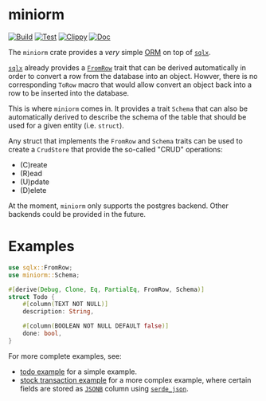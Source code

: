 # miniorm

[![Build](https://github.com/meuter/miniorm/actions/workflows/build.yml/badge.svg)](https://github.com/meuter/miniorm/actions/workflows/build.yml)
[![Test](https://github.com/meuter/miniorm/actions/workflows/test.yml/badge.svg)](https://github.com/meuter/miniorm/actions/workflows/test.yml)
[![Clippy](https://github.com/meuter/miniorm/actions/workflows/clippy.yml/badge.svg)](https://github.com/meuter/miniorm/actions/workflows/clippy.yml)
[![Doc](https://github.com/meuter/miniorm/actions/workflows/docs.yml/badge.svg)](https://github.com/meuter/miniorm/actions/workflows/docs.yml)

The `miniorm` crate provides a *very* simple
[ORM](https://en.wikipedia.org/wiki/Object%E2%80%93relational_mapping)
on top of [`sqlx`](https://docs.rs/sqlx/latest/sqlx/).

[`sqlx`](https://docs.rs/sqlx/latest/sqlx/) already provides a 
[`FromRow`](https://docs.rs/sqlx/latest/sqlx/trait.FromRow.html) trait 
that can be derived automatically in order to convert a row from the 
database into an object. Howver, there is no corresponding `ToRow` macro 
that would allow convert an object back into a row to be inserted into
the database.

This is where `miniorm` comes in. It provides a trait `Schema`
that can also be automatically derived to describe the schema
of the table that should be used for a given entity (i.e. `struct`).

Any struct that implements the `FromRow` and `Schema` traits can be used 
to create a `CrudStore` that provide the so-called "CRUD" operations:
- (C)reate
- (R)ead
- (U)pdate
- (D)elete

At the moment, `miniorm` only supports the postgres backend. Other backends
could be provided in the future.

# Examples

```rust
use sqlx::FromRow;
use miniorm::Schema;

#[derive(Debug, Clone, Eq, PartialEq, FromRow, Schema)]
struct Todo {
    #[column(TEXT NOT NULL)]
    description: String,

    #[column(BOOLEAN NOT NULL DEFAULT false)]
    done: bool,
}

```

For more complete examples, see:
- [todo example](examples/todo/src/main.rs) for a simple example.
- [stock transaction example](examples/transactions/src/main.rs)
  for a more complex example, where certain fields are stored as
  [`JSONB`](https://www.postgresql.org/docs/current/datatype-json.html) column
  using [`serde_json`](https://docs.rs/serde_json/latest/serde_json/).

